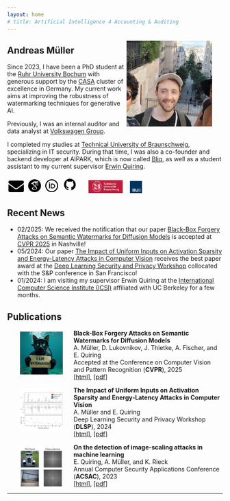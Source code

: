 ```yaml
---
layout: home
# title: Artificial Intelligence 4 Accounting & Auditing
---
```


<img src="images/and.png" height="200" style="float:right; margin:5px 25px 5px 5px">

## **Andreas** Müller

Since 2023, I have been a PhD student at the [Ruhr University Bochum]("https://www.ruhr-uni-bochum.de") with generous support by the <a href="https://casa.rub.de/en/about" target="_blank">CASA</a> cluster of excellence in Germany. My current work aims at improving the robustness of watermarking techniques for generative AI.

Previously, I was an internal auditor and data analyst at [Volkswagen Group]("https://www.volkswagen-group.com/").

I completed my studies at [Technical University of Braunschweig]("https://www.tu-braunschweig.de/"), specializing in IT security. During that time, I was also a co-founder and backend developer at AIPARK, which is now called [Bliq]("https://www.bliq.app/"), as well as a student assistant to my current supervisor [Erwin Quiring]("https://scholar.google.de/citations?user=yR0cDFoAAAAJ&hl=de").


<div style="margin-bottom: 15px;">
  <a href="mailto:andreas.mueller-t1x@ruhr-uni-bochum.de" target="_blank" title="Mail">
    <img src="images/mail.png" height="27" style="margin:3px"></a>
  <a href="https://scholar.google.com/citations?hl=de&user=DtFxQ_IAAAAJ" target="_blank" title="Google Scholar">
    <img src="images/scholar.png" height="30" style="margin:3px"></a>
  <a href="https://orcid.org/0009-0003-1199-4477" target="_blank" title="ORCID">
    <img src="images/orcid.png" height="30" style="margin:3px"></a>
  <a href="https://github.com/and-mill" target="_blank" title="GitHub">
    <img src="images/github.png" height="35" style="margin:3px"></a>
  &emsp;
  <a href="https://www.tu-braunschweig.de/" target="_blank" title="TU Braunschweig">
    <img src="images/unibs.png" height="30" style="margin:1px"></a>
  &ensp;
  <a href="https://www.ruhr-uni-bochum.de" target="_blank" title="RUB">
    <img src="images/unirub.png" height="30" style="margin:0px"></a>
  <!--- &ensp;
  <a href="https://www.icsi.berkeley.edu/" target="_blank" title="ICSI">
    <img src="images/icsi.png" height="30" style="margin:1px"></a> !--->
</div>

## Recent News

<div style="margin-top: 15px;">
    <ul>
        <li>02/2025: We received the notification that our paper <a href="https://arxiv.org/abs/2412.03283" target="_blank">Black-Box Forgery Attacks on Semantic Watermarks for Diffusion Models</a> is accepted at <a href="https://cvpr.thecvf.com/" target="_blank">CVPR 2025</a> in Nashville!</li>
        <li>05/2024: Our paper <a href="https://arxiv.org/abs/2403.18587" target="_blank">The Impact of Uniform Inputs on Activation Sparsity and Energy-Latency Attacks in Computer Vision</a> receives the best paper award at the <a href="https://dlsp2024.ieee-security.org/" target="_blank">Deep Learning Security and Privacy Workshop</a> collocated with the S&P conference in San Francisco!</li>
        <li>01/2024: I am visiting my supervisor Erwin Quiring at the <a href="https://www.icsi.berkeley.edu/" target="_blank">International Computer Science Institute (ICSI)</a> affiliated with UC Berkeley for a few months.</li>
    </ul>
</div>

## Publications

<img src="images/forgery_2025.png" height="100" style="float:left; margin:5px 25px 0px 30px">

**Black-Box Forgery Attacks on Semantic Watermarks for Diffusion Models**<br/>
A. Müller, D. Lukovnikov, J. Thietke, A. Fischer, and E. Quiring<br/>
Accepted at the Conference on Computer Vision and Pattern Recognition (**CVPR**), 2025<br/>
[[html](https://arxiv.org/abs/2412.03283)], [[pdf](https://arxiv.org/pdf/2412.03283)]
<br/>

<img src="images/energy_2024.png" height="100" style="float:left; margin:5px 25px 0px 30px">

**The Impact of Uniform Inputs on Activation Sparsity and Energy-Latency Attacks in Computer Vision**<br/>
A. Müller and E. Quiring<br/>
Deep Learning Security and Privacy Workshop (**DLSP**), 2024<br/>
[[html](https://arxiv.org/abs/2403.18587)], [[pdf](https://arxiv.org/pdf/2403.18587)]
<br/>

<img src="images/scaling_2023.png" height="100" style="float:left; margin:5px 25px 0px 30px">

**On the detection of image-scaling attacks in machine learning**<br/>
E. Quiring, A. Müller, and K. Rieck<br/>
Annual Computer Security Applications Conference (**ACSAC**), 2023<br/>
[[html](https://arxiv.org/abs/2310.15085)], [[pdf](https://dl.acm.org/doi/pdf/10.1145/3627106.3627134)]
<br/>

---

